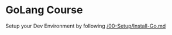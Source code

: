 # GoLang Course


Setup your Dev Environment by following [/00-Setup/Install-Go.md](./00-Setup/Install-Go.md)
